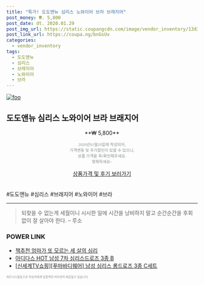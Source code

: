 ```yaml
--- 
title: "특가! 도도앤뉴 심리스 노와이어 브라 브래지어" 
post_money: ₩. 5,800 
post_date: dt. 2020.01.29 
post_img_url: https://static.coupangcdn.com/image/vendor_inventory/13d3/1936d33eeb03b2064c648383504ff326cea30eb1371dc1b9f9619205b79f.jpg 
post_link_url: https://coupa.ng/bnGsUv 
categories: 
  - vendor_inventory 
tags: 
  - 도도앤뉴 
  - 심리스 
  - 브래지어 
  - 노와이어 
  - 브라 
--- 
```

[![foo](https://static.coupangcdn.com/image/vendor_inventory/13d3/1936d33eeb03b2064c648383504ff326cea30eb1371dc1b9f9619205b79f.jpg)](https://coupa.ng/bnGsUv) 

## 도도앤뉴 심리스 노와이어 브라 브래지어 
<p style="text-align: center;">**₩ 5,800**</p> 
<p style="text-align: center;"><span style="color: #898c8f; font-family: Georgia,Times,serif; font-size: 0.75em;">2020년01월29일에 작성되어, <br>가격변동 및 추가할인이 있을 수 있으니,<br> 상품 가격을 꼭!확인해주세요.<br>행복하세요~</span> 
</p>	 
<div markdown="0" style="text-align: center;"><a href="https://coupa.ng/bnGsUv" class="btn btn--success">상품가격 및 후기 보러가기</a></div> 
<br><br> 
  #도도앤뉴 #심리스 #브래지어 #노와이어 #브라 
<hr> 

> 되찾을 수 없는게 세월이니 시시한 일에 시간을 낭비하지 말고 순간순간을 후회 없이 잘 살아야 한다. – 루소 


### POWER LINK

* <a href="https://blog.naver.com/fasyy4321/221786341120" target="_blank">책추천 엄마가 또 모르는 세 살의 심리</a>
* <a href="https://blog.naver.com/sakai111/221783086300" target="_blank">아디다스 HOT 남성 7차 심리스드로즈 3종 B</a>
* <a href="https://blog.naver.com/fasyy4321/221786784862" target="_blank">[신세계TV쇼핑][푸마바디웨어] 남성 심리스 롱드로즈 3종 C세트</a>

<span style="color: #898c8f; font-family: Georgia,Times,serif; font-size: 0.55em;">파트너스활동으로 작성자에게 일정액의 커미션이 제공될수 있습니다.</span> 
